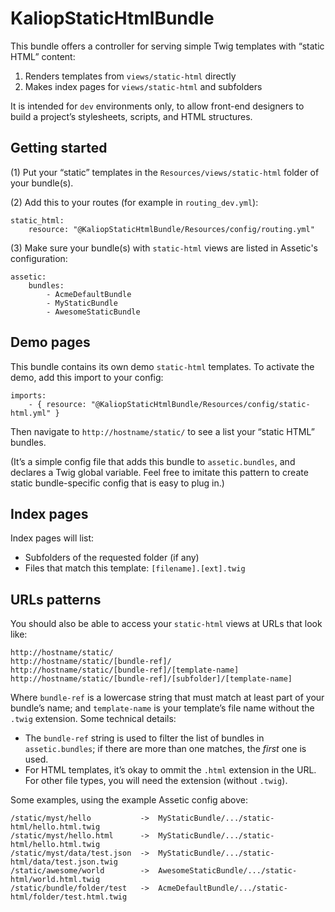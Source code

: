 # KaliopStaticHtmlBundle

This bundle offers a controller for serving simple Twig templates with “static HTML” content:

1.  Renders templates from `views/static-html` directly
2.  Makes index pages for `views/static-html` and subfolders

It is intended for `dev` environments only, to allow front-end designers to build a project’s stylesheets, scripts, and HTML structures.

## Getting started

(1) Put your “static” templates in the `Resources/views/static-html` folder of your bundle(s).

(2) Add this to your routes (for example in `routing_dev.yml`):

```
static_html:
    resource: "@KaliopStaticHtmlBundle/Resources/config/routing.yml"
```

(3) Make sure your bundle(s) with `static-html` views are listed in Assetic's configuration:

```
assetic:
    bundles:
        - AcmeDefaultBundle
        - MyStaticBundle
        - AwesomeStaticBundle
```

## Demo pages

This bundle contains its own demo `static-html` templates. To activate the demo, add this import to your config:

```
imports:
    - { resource: "@KaliopStaticHtmlBundle/Resources/config/static-html.yml" }
```

Then navigate to `http://hostname/static/` to see a list your “static HTML” bundles.

(It’s a simple config file that adds this bundle to `assetic.bundles`, and declares a Twig global variable. Feel free to imitate this pattern to create static bundle-specific config that is easy to plug in.)

## Index pages

Index pages will list:

-   Subfolders of the requested folder (if any)
-   Files that match this template: `[filename].[ext].twig`

## URLs patterns

You should also be able to access your `static-html` views at URLs that look like:

```
http://hostname/static/
http://hostname/static/[bundle-ref]/
http://hostname/static/[bundle-ref]/[template-name]
http://hostname/static/[bundle-ref]/[subfolder]/[template-name]
```

Where `bundle-ref` is a lowercase string that must match at least part of your bundle’s name; and `template-name` is your template’s file name without the `.twig` extension. Some technical details: 

-   The `bundle-ref` string is used to filter the list of bundles in `assetic.bundles`; if there are more than one matches, the *first* one is used.
-   For HTML templates, it’s okay to ommit the `.html` extension in the URL. For other file types, you will need the extension (without `.twig`).

Some examples, using the example Assetic config above:

```
/static/myst/hello           ->  MyStaticBundle/.../static-html/hello.html.twig
/static/myst/hello.html      ->  MyStaticBundle/.../static-html/hello.html.twig
/static/myst/data/test.json  ->  MyStaticBundle/.../static-html/data/test.json.twig
/static/awesome/world        ->  AwesomeStaticBundle/.../static-html/world.html.twig
/static/bundle/folder/test   ->  AcmeDefaultBundle/.../static-html/folder/test.html.twig
```
